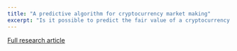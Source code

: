 ```yaml
---
title: "A predictive algorithm for cryptocurrency market making"
excerpt: "Is it possible to predict the fair value of a cryptocurrency by using limit order book and market data?"
---
```


[Full research article](/notebooks/mm_crypto.html)
